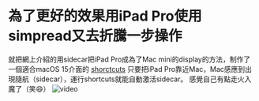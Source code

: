 # 為了更好的效果用iPad Pro使用simpread又去折騰一步操作
就把網上介紹的用sidecar把iPad Pro成為了Mac mini的display的方法，制作了一個適合macOS 15介面的
[shorctcuts](https://www.icloud.com/shortcuts/1d56e96f95b2491e88fe9d19f707a5c0)
只要把iPad Pro靠近Mac，Mac感應到出現隨航（sidecar），運行shortcuts就能自動激活sidecar。
感覺自己有點走火入魔了（笑😄）
![video](https://youtube.com/shorts/QVhdUgidcQQ)
